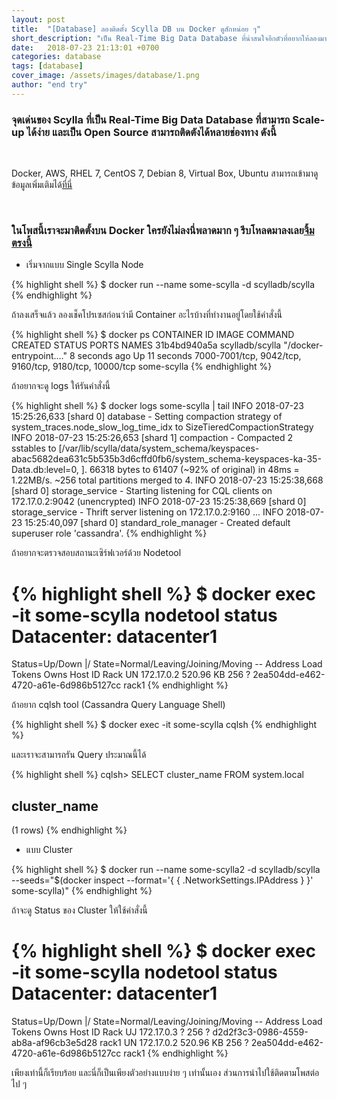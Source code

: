```yaml
---
layout: post
title:  "[Database] ลองติดตั้ง Scylla DB บน Docker ดูสักหน่อย ๆ"
short_description: "เป็น Real-Time Big Data Database ที่น่าสนใจอีกตัวที่อยากให้ลองมาเล่นกัน ๆ"
date:   2018-07-23 21:13:01 +0700
categories: database
tags: [database]
cover_image: /assets/images/database/1.png
author: "end try"
---
```


### จุดเด่นของ Scylla ที่เป็น Real-Time Big Data Database ที่สามารถ Scale-up ได้ง่าย และเป็น Open Source สามารถติดตังได้หลายช่องทาง ดังนี้
<br>

Docker, AWS, RHEL 7, CentOS 7, Debian 8, Virtual Box, Ubuntu สามารถเข้ามาดูข้อมูลเพิ่มเติมได้[ที่นี่](https://www.scylladb.com/)

<br>

### ในโพสนี้เราจะมาติดตั้งบน Docker ใครยังไม่ลงนี่พลาดมาก ๆ รีบโหลดมาลงเลย[จิ้มตรงนี้](https://docs.docker.com/docker-for-mac/)

- เริ่มจากแบบ Single Scylla Node

{% highlight shell %}
$ docker run --name some-scylla -d scylladb/scylla
{% endhighlight %}

ถ้าลงเสร็จแล้ว ลองเช็คโปรเซสก่อนว่ามี Container อะไรบ้างที่ทำงานอยู่โดยใช้คำสั่งนี้

{% highlight shell %}
$ docker ps
CONTAINER ID        IMAGE               COMMAND                  CREATED             STATUS              PORTS                                                    NAMES
31b4bd940a5a        scylladb/scylla     "/docker-entrypoint.…"   8 seconds ago       Up 11 seconds       7000-7001/tcp, 9042/tcp, 9160/tcp, 9180/tcp, 10000/tcp   some-scylla
{% endhighlight %}

ถ้าอยากจะดู logs ให้รันคำสั่งนี้

{% highlight shell %}
$ docker logs some-scylla  | tail
INFO  2018-07-23 15:25:26,633 [shard 0] database - Setting compaction strategy of system_traces.node_slow_log_time_idx to SizeTieredCompactionStrategy
INFO  2018-07-23 15:25:26,653 [shard 1] compaction - Compacted 2 sstables to [/var/lib/scylla/data/system_schema/keyspaces-abac5682dea631c5b535b3d6cffd0fb6/system_schema-keyspaces-ka-35-Data.db:level=0, ]. 66318 bytes to 61407 (~92% of original) in 48ms = 1.22MB/s. ~256 total partitions merged to 4.
INFO  2018-07-23 15:25:38,668 [shard 0] storage_service - Starting listening for CQL clients on 172.17.0.2:9042 (unencrypted)
INFO  2018-07-23 15:25:38,669 [shard 0] storage_service - Thrift server listening on 172.17.0.2:9160 ...
INFO  2018-07-23 15:25:40,097 [shard 0] standard_role_manager - Created default superuser role 'cassandra'.
{% endhighlight %}

ถ้าอยากจะตรวจสอบสถานะเซิร์ฟเวอร์ด้วย Nodetool

{% highlight shell %}
$ docker exec -it some-scylla nodetool status
Datacenter: datacenter1
=======================
Status=Up/Down
|/ State=Normal/Leaving/Joining/Moving
--  Address     Load       Tokens       Owns    Host ID                               Rack
UN  172.17.0.2  520.96 KB  256          ?       2ea504dd-e462-4720-a61e-6d986b5127cc  rack1
{% endhighlight %}

ถ้าอยาก cqlsh tool (Cassandra Query Language Shell) 

{% highlight shell %}
$ docker exec -it some-scylla cqlsh
{% endhighlight %}

และเราจะสามารถรัน Query ประมาณนี้ได้

{% highlight shell %}
cqlsh> SELECT cluster_name FROM system.local

 cluster_name
--------------


(1 rows)
{% endhighlight %}

- แบบ Cluster

{% highlight shell %}
$ docker run --name some-scylla2 -d scylladb/scylla --seeds="$(docker inspect --format='{ { .NetworkSettings.IPAddress } }' some-scylla)"
{% endhighlight %}

ถ้าจะดู Status ของ Cluster ให้ใช้คำสั่งนี้

{% highlight shell %}
$ docker exec -it some-scylla nodetool status
Datacenter: datacenter1
=======================
Status=Up/Down
|/ State=Normal/Leaving/Joining/Moving
--  Address     Load       Tokens       Owns    Host ID                               Rack
UJ  172.17.0.3  ?          256          ?       d2d2f3c3-0986-4559-ab8a-af96cb3e5d28  rack1
UN  172.17.0.2  520.96 KB  256          ?       2ea504dd-e462-4720-a61e-6d986b5127cc  rack1
{% endhighlight %}

เพียงเท่านี้ก็เรียบร้อย และนี่ก็เป็นเพียงตัวอย่างแบบง่าย ๆ เท่านั้นเอง ส่วนการนำไปใช้ติดตามโพสต่อไป ๆ

<br>
<br>

